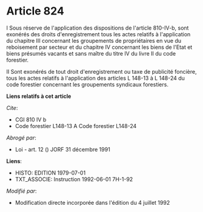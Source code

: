# Article 824

I Sous réserve de l'application des dispositions de l'article 810-IV-b, sont exonérés des droits d'enregistrement tous les
actes relatifs à l'application du chapitre III concernant les groupements de propriétaires en vue du reboisement par secteur
et du chapitre IV concernant les biens de l'Etat et biens présumés vacants et sans maître du titre IV du livre II du code
forestier.

II Sont exonérés de tout droit d'enregistrement ou taxe de publicité foncière, tous les actes relatifs à l'application des
articles L 148-13 à L 148-24 du code forestier concernant les groupements syndicaux forestiers.

**Liens relatifs à cet article**

_Cite_:

  - CGI 810 IV b
  - Code forestier L148-13 A Code forestier L148-24

_Abrogé par_:

  - Loi - art. 12 () JORF 31 décembre 1991

**Liens**:

  - HISTO: EDITION 1979-07-01
  - TXT_ASSOCIE: Instruction 1992-06-01 7H-1-92

_Modifié par_:

  - Modification directe incorporée dans l'édition du 4 juillet 1992

